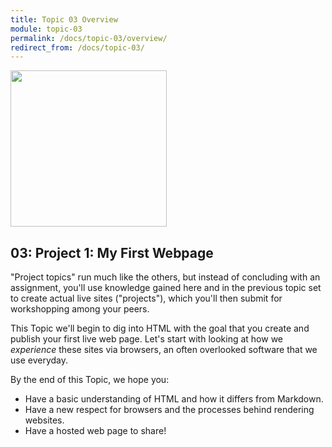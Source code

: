 ```yaml
---
title: Topic 03 Overview
module: topic-03
permalink: /docs/topic-03/overview/
redirect_from: /docs/topic-03/
---
```


<img src="../img/project-board-internetting.png" style="width: 250px; margin: auto;" >

## 03: Project 1: My First Webpage

"Project topics" run much like the others, but instead of concluding with an assignment, you'll use knowledge gained here and in the previous topic set to create actual live sites ("projects"), which you'll then submit for workshopping among your peers.

This Topic we'll begin to dig into HTML with the goal that you create and publish your first live web page. Let's start with looking at how we _experience_ these sites via browsers, an often overlooked software that we use everyday.

By the end of this Topic, we hope you:
- Have a basic understanding of HTML and how it differs from Markdown.
- Have a new respect for browsers and the processes behind rendering websites.
- Have a hosted web page to share!
